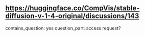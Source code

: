 ## https://huggingface.co/CompVis/stable-diffusion-v-1-4-original/discussions/143

contains_question: yes
question_part: access request?
